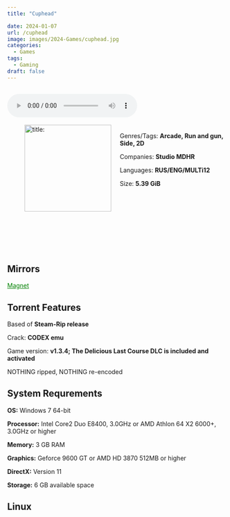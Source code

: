 ```yaml
---
title: "Cuphead"

date: 2024-01-07
url: /cuphead
image: images/2024-Games/cuphead.jpg
categories:
  - Games
tags:
  - Gaming
draft: false
---
```

##
<audio controls autoplay>
  <source src="/audio/reloadedinstaller2.mp3" type="audio/mp3">
  Your browser does not support the audio tag.
</audio>
⠀⠀⠀⠀⠀⠀⠀⠀⠀⠀
⠀⠀⠀⠀⠀⠀⠀⠀⠀⠀

<figure style="float: left; margin-right: 20px;">
  <img src="/images/2024-Games/cuphead.jpg" alt="title: "Cuphead"" style="width: 200px;">
</figure>

Genres/Tags: **Arcade, Run and gun, Side, 2D**

Companies: **Studio MDHR**

Languages: **RUS/ENG/MULTi12**

Size: **5.39 GiB**

# ⠀
# ⠀

## Mirrors
<a href="magnet:?xt=urn:btih:Z3SSBPLA6DT34B3UXAL2RF463W6NIS3F&dn=Cuphead" style="color: green;">Magnet</a>

## Torrent Features
Based of **Steam-Rip release**

Crack: **CODEX emu**

Game version: **v1.3.4; The Delicious Last Course DLC is included and activated**

NOTHING ripped, NOTHING re-encoded

## System Requrements
**OS:** Windows 7 64-bit

**Processor:** Intel Core2 Duo E8400, 3.0GHz or AMD Athlon 64 X2 6000+, 3.0GHz or higher

**Memory:** 3 GB RAM

**Graphics:** Geforce 9600 GT or AMD HD 3870 512MB or higher

**DirectX:** Version 11

**Storage:** 6 GB available space


## Linux

